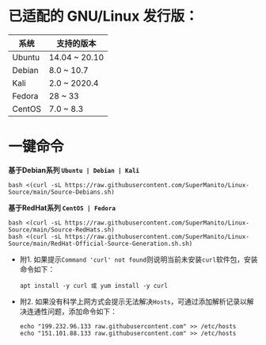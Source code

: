 # 已适配的 GNU/Linux 发行版：
| 系统 | 支持的版本 |
| ------ | ------ |
| Ubuntu | 14.04 ~ 20.10 |
| Debian | 8.0 ~ 10.7 |
| Kali | 2.0 ~ 2020.4 |
| Fedora | 28 ~ 33 |
| CentOS | 7.0 ~ 8.3 |
# 一键命令
__基于Debian系列 `Ubuntu | Debian | Kali`__

    bash <(curl -sL https://raw.githubusercontent.com/SuperManito/Linux-Source/main/Source-Debians.sh)
__基于RedHat系列 `CentOS | Fedora`__

    bash <(curl -sL https://raw.githubusercontent.com/SuperManito/Linux-Source/main/Source-RedHats.sh)
    bash <(curl -sL https://raw.githubusercontent.com/SuperManito/Linux-Source/main/RedHat-Official-Source-Generation.sh.sh)
- 附1. 如果提示`Command 'curl' not found`则说明当前未安装`curl`软件包，安装命令如下：

      apt install -y curl 或 yum install -y curl
- 附2. 如果没有科学上网方式会提示无法解决`Hosts`，可通过添加解析记录以解决连通性问题，添加命令如下：

      echo "199.232.96.133 raw.githubusercontent.com" >> /etc/hosts
      echo "151.101.88.133 raw.githubusercontent.com" >> /etc/hosts
